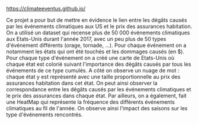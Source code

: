 https://climateeventus.github.io/

Ce projet a pour but de mettre en évidence le lien entre les dégâts causés par les événements climatiques aux US et le prix des assurances habitation.
On a utilisé un dataset qui recense plus de 50 000 événements climatiques aux Etats-Unis durant l'année 2017, avec un peu plus de 50 types d'événement
différents (orage, tornade, ...). Pour chaque événement on a notamment les états qui ont été touchés et les dommages causés (en $). Pour chaque type
d'événement on a créé une carte de Etats-Unis où chaque état est colorié suivant l'importance des dégâts causés par tous les événements de ce type cumulés.
A côté on observe un nuage de mot : chaque état y est représenté avec une taille proportionnelle au prix des assurances habitation dans cet état. On peut ainsi
observer la correspondance entre les dégâts causés par les événements climatiques et le prix des assurances dans chaque état.
Par ailleurs, on a également, fait une HeatMap qui représente la fréquence des différents événements climatiques au fil de l'année. On observe ainsi l'impact
des saisons sur les type d'événements rencontrés.
